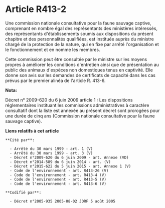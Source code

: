 # Article R413-2

Une commission nationale consultative pour la faune sauvage captive, comprenant en nombre égal des représentants des
ministères intéressés, des représentants d'établissements soumis aux dispositions du présent chapitre et des personnalités
qualifiées, est instituée auprès du ministre chargé de la protection de la nature, qui en fixe par arrêté l'organisation et
le fonctionnement et en nomme les membres.

Cette commission peut être consultée par le ministre sur les moyens propres à améliorer les conditions d'entretien ainsi que
de présentation au public des animaux d'espèces non domestiques tenus en captivité. Elle donne son avis sur les demandes de
certificats de capacité dans les cas prévus par le premier alinéa de l'article R. 413-6.

**Nota:**

Décret n° 2009-620 du 6 juin 2009 article 1 : Les dispositions réglementaires instituant les commissions administratives à
caractère consultatif dont la liste est annexée au présent décret sont prorogées pour une durée de cinq ans (Commission
nationale consultative pour la faune sauvage captive).

**Liens relatifs à cet article**

	**Cité par**:

	  - Arrêté du 30 mars 1999 - art. 1 (V)
	  - Arrêté du 30 mars 1999 - art. 3 (V)
	  - Décret n°2009-620 du 6 juin 2009 - art. Annexe (VD)
	  - Décret n°2014-589 du 6 juin 2014 - art. (V)
	  - Décret n°2015-622 du 5 juin 2015 - art. Annexe 1 (V)
	  - Code de l'environnement - art. R413-26 (V)
	  - Code de l'environnement - art. R413-4 (V)
	  - Code de l'environnement - art. R413-5 (V)
	  - Code de l'environnement - art. R413-6 (V)

	**Codifié par**:

	  - Décret n°2005-935 2005-08-02 JORF 5 août 2005
